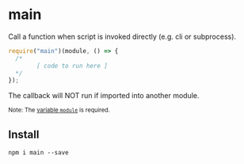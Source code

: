 # main

Call a function when script is invoked directly (e.g. cli or
subprocess).

```javascript
require("main")(module, () => {
  /*
        [ code to run here ]
  */
});
```

The callback will NOT run if imported into another module.

<sub>Note: The [variable `module`][vm] is required.</sub>

[vm]: https://nodejs.org/api/modules.html#modules_the_module_object

## Install

```
npm i main --save
```
